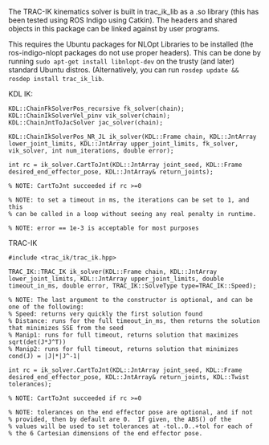 The TRAC-IK kinematics solver is built in trac\_ik\_lib as a .so library (this
has been tested using ROS Indigo using Catkin).  The headers and shared
objects in this package can be linked against by user programs.

This requires the Ubuntu packages for NLOpt Libraries to be installed (the
ros-indigo-nlopt packages do not use proper headers).  This can be done by
running ```sudo apt-get install libnlopt-dev``` on the trusty (and later)
standard Ubuntu distros.  (Alternatively, you can run ```rosdep update &&
rosdep install trac_ik_lib```.

KDL IK:

    KDL::ChainFkSolverPos_recursive fk_solver(chain);
    KDL::ChainIkSolverVel_pinv vik_solver(chain);
    KDL::ChainJntToJacSolver jac_solver(chain);

    KDL::ChainIkSolverPos_NR_JL ik_solver(KDL::Frame chain, KDL::JntArray lower_joint_limits, KDL::JntArray upper_joint_limits, fk_solver, vik_solver, int num_iterations, double error);

    int rc = ik_solver.CartToJnt(KDL::JntArray joint_seed, KDL::Frame desired_end_effector_pose, KDL::JntArray& return_joints);

    % NOTE: CartToJnt succeeded if rc >=0

    % NOTE: to set a timeout in ms, the iterations can be set to 1, and this
    % can be called in a loop without seeing any real penalty in runtime.

    % NOTE: error == 1e-3 is acceptable for most purposes


TRAC-IK

    #include <trac_ik/trac_ik.hpp>    

    TRAC_IK::TRAC_IK ik_solver(KDL::Frame chain, KDL::JntArray lower_joint_limits, KDL::JntArray upper_joint_limits, double timeout_in_ms, double error, TRAC_IK::SolveType type=TRAC_IK::Speed);  

    % NOTE: The last argument to the constructor is optional, and can be one of the following: 
    % Speed: returns very quickly the first solution found
    % Distance: runs for the full timeout_in_ms, then returns the solution that minimizes SSE from the seed
    % Manip1: runs for full timeout, returns solution that maximizes sqrt(det(J*J^T))
    % Manip2: runs for full timeout, returns solution that minimizes cond(J) = |J|*|J^-1|

    int rc = ik_solver.CartToJnt(KDL::JntArray joint_seed, KDL::Frame desired_end_effector_pose, KDL::JntArray& return_joints, KDL::Twist tolerances);

    % NOTE: CartToJnt succeeded if rc >=0	
    
    % NOTE: tolerances on the end effector pose are optional, and if not
    % provided, then by default are 0.  If given, the ABS() of the
    % values will be used to set tolerances at -tol..0..+tol for each of
    % the 6 Cartesian dimensions of the end effector pose.
